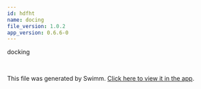 ```yaml
---
id: hdfht
name: docing
file_version: 1.0.2
app_version: 0.6.6-0
---
```


docking

<br/>

This file was generated by Swimm. [Click here to view it in the app](https://swimm.io/link?l=c3dpbW0lM0ElMkYlMkZyZXBvcyUyRloybDBhSFZpSlROQkpUTkJjM1J2YTJVdGQyVmhkR2hsY2lVelFTVXpRVUZrWkdsbFEyOW9aVzQlM0QlMkZkb2NzJTJGaGRmaHQ=).